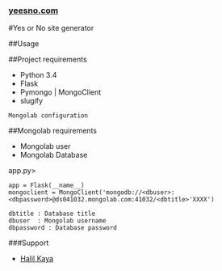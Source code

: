 ### [yeesno.com](http://yeesno.com)
#Yes or No site generator

##Usage

##Project requirements
- Python 3.4
- Flask
- Pymongo | MongoClient
- slugify
```
Mongolab configuration
```
##Mongolab requirements
- Mongolab user
- Mongolab Database

app.py>

```
app = Flask(__name__)
mongoclient = MongoClient('mongodb://<dbuser>:<dbpassword>@ds041032.mongolab.com:41032/<dbtitle>'XXXX')

dbtitle : Database title
dbuser  : Mongolab username
dbpassword : Database password

```
###Support
- [Halil Kaya](http://github.com/halilkaya)